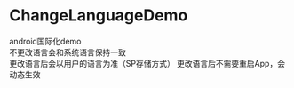 # ChangeLanguageDemo
android国际化demo  
不更改语言会和系统语言保持一致  
更改语言后会以用户的语言为准（SP存储方式） 
更改语言后不需要重启App，会动态生效  
